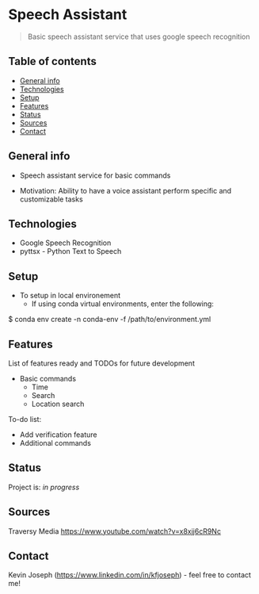 # Speech Assistant
> Basic speech assistant service that uses google speech recognition

## Table of contents
* [General info](#general-info)
* [Technologies](#technologies)
* [Setup](#setup)
* [Features](#features)
* [Status](#status)
* [Sources](#sources)
* [Contact](#contact)


## General info
* Speech assistant service for basic commands
- Motivation: Ability to have a voice assistant perform specific and customizable tasks


## Technologies
* Google Speech Recognition
* pyttsx - Python Text to Speech


## Setup
* To setup in local environement
    * If using conda virtual environments, enter the following:

$ conda env create -n conda-env -f /path/to/environment.yml


## Features
List of features ready and TODOs for future development
* Basic commands
    * Time
    * Search
    * Location search

To-do list:
* Add verification feature
* Additional commands


## Status
Project is: _in progress_


## Sources
Traversy Media
https://www.youtube.com/watch?v=x8xjj6cR9Nc


## Contact
Kevin Joseph (https://www.linkedin.com/in/kfjoseph) - feel free to contact me!
